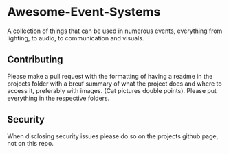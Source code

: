 # Awesome-Event-Systems
A collection of things that can be used in numerous events, everything from lighting, to audio, to communication and visuals. 


## Contributing
Please make a pull request with the formatting of having a readme in the projects folder with a breuf summary of what the project does and where to access it, preferably with images. (Cat pictures double points).
Please put everything in the respective folders.


## Security
When disclosing security issues please do so on the projects github page, not on this repo.


